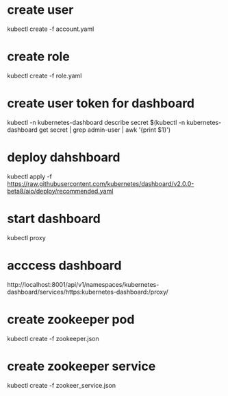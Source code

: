 # create user
kubectl create -f account.yaml

# create role
kubectl create -f role.yaml

# create user token for dashboard
kubectl -n kubernetes-dashboard describe secret $(kubectl -n kubernetes-dashboard get secret | grep admin-user | awk '{print $1}')

# deploy dahshboard
kubectl apply -f https://raw.githubusercontent.com/kubernetes/dashboard/v2.0.0-beta8/aio/deploy/recommended.yaml

# start dashboard
kubectl proxy

# acccess dashboard
http://localhost:8001/api/v1/namespaces/kubernetes-dashboard/services/https:kubernetes-dashboard:/proxy/


# create zookeeper pod
kubectl create -f zookeeper.json

# create zookeeper service
kubectl create -f zookeer_service.json